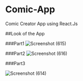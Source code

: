# Comic-App
Comic Creator App using React.Js

##Look of the App

###Part1
![Screenshot (615)](https://github.com/Akanksha-Maurya/Comic-App/assets/97236755/8f5ea27a-fb01-4f1f-8e9e-0cb9eeebfd25)

###Part2
![Screenshot (616)](https://github.com/Akanksha-Maurya/Comic-App/assets/97236755/708a8a2a-fe36-4200-a049-4ee6c499f33a)

###Part3

![Screenshot (614)](https://github.com/Akanksha-Maurya/Comic-App/assets/97236755/d72877b0-404e-4a15-862f-db0effa2f7b8)
